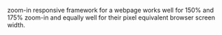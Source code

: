 zoom-in responsive framework for a webpage
works well for 150% and 175% zoom-in and equally well for their pixel equivalent 
browser screen width.
